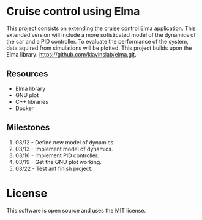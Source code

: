 Cruise control using Elma
===

This project consists on extending the cruise control Elma application. This extended version will include a more sofisticated model of the dynamics of the car and a PID controller. To evaluate the performance of the system, data aquired from simulations will be plotted. This project builds upon the Elma library: https://github.com/klavinslab/elma.git.

Resources
---

- Elma library
- GNU plot
- C++ libraries 
- Docker

Milestones
---
1. 03/12 - Define new model of dynamics.
2. 03/13 - Implement model of dynamics.
3. 03/16 - Implement PID controller. 
4. 03/19 - Get the GNU plot working.
5. 03/22 - Test anf finish project.

License
===

This software is open source and uses the MIT license. 
